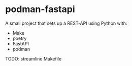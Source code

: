 # podman-fastapi

A small project that sets up a REST-API using Python with:
- Make
- poetry
- FastAPI
- podman

TODO: streamline Makefile
